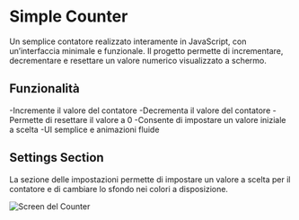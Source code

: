 # Simple Counter

Un semplice contatore realizzato interamente in JavaScript, con un’interfaccia minimale e funzionale.
Il progetto permette di incrementare, decrementare e resettare un valore numerico visualizzato a schermo.

## Funzionalità

-Incremente il valore del contatore
-Decrementa il valore del contatore
-Permette di resettare il valore a 0
-Consente di impostare un valore iniziale a scelta
-UI semplice e animazioni fluide

## Settings Section

La sezione delle impostazioni permette di impostare un valore a scelta per il contatore e di cambiare lo sfondo nei colori a disposizione.

![Screen del Counter](https://github.com/Gabry-BlockChain-Dvlp/Progetto-JS/issues/1#issue-3563012790)

